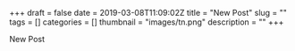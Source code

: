 +++ 
draft = false
date = 2019-03-08T11:09:02Z
title = "New Post"
slug = "" 
tags = []
categories = []
thumbnail = "images/tn.png"
description = ""
+++

New Post